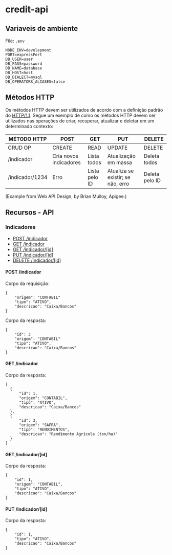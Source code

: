 # credit-api

## Variaveis de ambiente

File: `.env`

```
NODE_ENV=devolepment
PORT=expressPort
DB_USER=user
DB_PASS=password
DB_NAME=database
DB_HOST=host
DB_DIALECT=mysql
DB_OPERATORS_ALIASES=false
```

## Métodos HTTP

Os métodos HTTP devem ser utilizados de acordo com a definição padrão do [HTTP/1.1](http://www.w3.org/Protocols/rfc2616/rfc2616-sec9.html).
Segue um exemplo de como os métodos HTTP devem ser utilizados nas operações de criar, recuperar, atualizar e deletar em um determinado contexto:

| MÉTODO HTTP | POST            | GET       | PUT         | DELETE |
| ----------- | --------------- | --------- | ----------- | ------ |
| CRUD OP     | CREATE          | READ      | UPDATE      | DELETE |
| /indicador  | Cria novos indicadores | Lista todos | Atualização em massa | Deleta todos |
| /indicador/1234  | Erro            | Lista pelo ID  | Atualiza se existir; se não, erro | Deleta pelo ID |

(Example from Web API Design, by Brian Mulloy, Apigee.)

## Recursos - API

### Indicadores

  - [POST /indicador](#post-conta)
  - [GET /indicador](#get-contas)
  - [GET /indicador/[id]](#get-contasid)
  - [PUT /indicador/[id]](#get-contasid)
  - [DELETE /indicador/[id]](#get-contasid)

#### POST /indicador

Corpo da requisição:

    {
        "origem": "CONTABIL"
        "tipo": "ATIVO",
        "descricao": "Caixa/Bancos"
    }

Corpo da resposta:

    {
        "id": 3
        "origem": "CONTABIL"
        "tipo": "ATIVO",
        "descricao": "Caixa/Bancos"
    }

#### GET /indicador

Corpo da resposta:

    [
      {
          "id": 1,
          "origem": "CONTABIL",
          "tipo": "ATIVO",
          "descricao": "Caixa/Bancos"
      },
      {
          "id": 3,
          "origem": "SAFRA",
          "tipo": "RENDIMENTOS",
          "descricao": "Rendimento Agrícola (ton/ha)"
      }
    ]

#### GET /indicador/[id]

Corpo da resposta:

    {
        "id": 1,
        "origem": "CONTABIL",
        "tipo": "ATIVO",
        "descricao": "Caixa/Bancos"
    }

#### PUT /indicador/[id]

Corpo da resposta:

    {
        "id": 1,
        "tipo": "ATIVO",
        "descricao": "Caixa/Bancos"
    }

